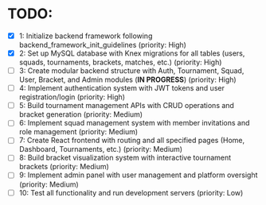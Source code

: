 # TODO:

- [x] 1: Initialize backend framework following backend_framework_init_guidelines (priority: High)
- [x] 2: Set up MySQL database with Knex migrations for all tables (users, squads, tournaments, brackets, matches, etc.) (priority: High)
- [ ] 3: Create modular backend structure with Auth, Tournament, Squad, User, Bracket, and Admin modules (**IN PROGRESS**) (priority: High)
- [ ] 4: Implement authentication system with JWT tokens and user registration/login (priority: High)
- [ ] 5: Build tournament management APIs with CRUD operations and bracket generation (priority: Medium)
- [ ] 6: Implement squad management system with member invitations and role management (priority: Medium)
- [ ] 7: Create React frontend with routing and all specified pages (Home, Dashboard, Tournaments, etc.) (priority: Medium)
- [ ] 8: Build bracket visualization system with interactive tournament brackets (priority: Medium)
- [ ] 9: Implement admin panel with user management and platform oversight (priority: Medium)
- [ ] 10: Test all functionality and run development servers (priority: Low)
